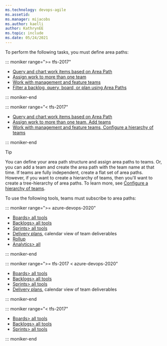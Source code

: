 ```yaml
---
ms.technology: devops-agile
ms.assetid: 
ms.manager: mijacobs
ms.author: kaelli
author: KathrynEE
ms.topic: include
ms.date: 05/24/2021
---
```



To perform the following tasks, you must define area paths: 

::: moniker range=">= tfs-2017"

- [Query and chart work items based on Area Path](/azure/devops/boards/queries/query-by-area-iteration-path)
- [Assign work to more than one team](/azure/devops/organizations/settings/add-teams) 
- [Work with management and feature teams](/azure/devops/boards/plans/configure-hierarchical-teams)
- [Filter a backlog, query, board, or plan using Area Paths](/azure/devops/boards/backlogs/filter-backlogs-boards-plans)
 
::: moniker-end

::: moniker range="< tfs-2017"

- [Query and chart work items based on Area Path](/azure/devops/boards/queries/query-by-area-iteration-path)
- [Assign work to more than one team, Add teams](/azure/devops/organizations/settings/add-teams) 
- [Work with management and feature teams, Configure a hierarchy of teams](/azure/devops/boards/plans/configure-hierarchical-teams)

::: moniker-end

> [!TIP]    
> You can define your area path structure and assign area paths to teams. Or, you can add a team and create the area path with the team name at that time. If teams are fully independent, create a flat set of area paths. However, if you want to create a hierarchy of teams, then you'll want to create a tree-hierarchy of area paths. To learn more, see [Configure a hierarchy of teams](/azure/devops/boards/plans/configure-hierarchical-teams).

To use the following tools, teams must subscribe to area paths: 

::: moniker range=">= azure-devops-2020"

- [Boards> all tools](/azure/devops/boards/kanban-overview)  
- [Backlogs> all tools](/azure/devops/boards/backlogs/backlogs-overview)  
- [Sprints> all tools](/azure/devops/boards/sprints/scrum-overview) 
- [Delivery plans](/azure/devops/boards/plans/review-team-plans), calendar view of team deliverables
- [Rollup](/azure/devops/configure-customize#rollup)  
- [Analytics> all](/azure/devops/report/dashboards/overview#in-context-reports-work-tracking)

::: moniker-end

::: moniker range=">= tfs-2017 < azure-devops-2020"

- [Boards> all tools](/azure/devops/boards/boards/kanban-overview)  
- [Backlogs> all tools](/azure/devops/boards/backlogs/backlogs-overview)  
- [Sprints> all tools](/azure/devops/boards/sprints/scrum-overview)  
- [Delivery plans](/azure/devops/boards/extensions/delivery-plans), calendar view of team deliverables

::: moniker-end

::: moniker range="< tfs-2017"

- [Boards> all tools](/azure/devops/boards/boards/kanban-overview)  
- [Backlogs> all tools](/azure/devops/boards/backlogs/backlogs-overview)  
- [Sprints> all tools](/azure/devops/boards/sprints/scrum-overview)  

::: moniker-end

